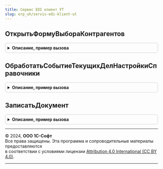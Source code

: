 ```yaml
---
title: Сервис EDI клиент УТ
slug: erp_uh/servis-edi-klient-ut
---
```



## ОткрытьФормуВыбораКонтрагентов
<details style="margin: 1em 0; padding: 0.5em; border: 1px solid #ccc; border-radius: 6px;">

<summary style="font-weight: bold; cursor: pointer;">Описание, пример вызова</summary>

```bsl

// См. СервисEDIКлиентПереопределяемый.ОткрытьФормуВыбораКонтрагентов
//
Процедура ОткрытьФормуВыбораКонтрагентов(Форма, ПараметрыОткрытия, ОписаниеОповещения) Экспорт
```

Пример вызова
```bsl
СервисEDIКлиентУТ.ОткрытьФормуВыбораКонтрагентов(Форма, ПараметрыОткрытия, ОписаниеОповещения) 
```
</details>

## ОбработатьСобытиеТекущихДелНастройкиСправочники
<details style="margin: 1em 0; padding: 0.5em; border: 1px solid #ccc; border-radius: 6px;">

<summary style="font-weight: bold; cursor: pointer;">Описание, пример вызова</summary>

```bsl

// См. СервисEDIКлиентПереопределяемый.ОбработатьСобытиеТекущихДелНастройкиСправочники
//
Процедура ОбработатьСобытиеТекущихДелНастройкиСправочники(Форма, НавигационнаяСсылкаФорматированнойСтроки, СтандартнаяОбработка) Экспорт
```

Пример вызова
```bsl
СервисEDIКлиентУТ.ОбработатьСобытиеТекущихДелНастройкиСправочники(Форма, НавигационнаяСсылкаФорматированнойСтроки, СтандартнаяОбработка) 
```
</details>

## ЗаписатьДокумент
<details style="margin: 1em 0; padding: 0.5em; border: 1px solid #ccc; border-radius: 6px;">

<summary style="font-weight: bold; cursor: pointer;">Описание, пример вызова</summary>

```bsl

// См. СервисEDIКлиентПереопределяемый.ЗаписатьДокумент
//
Процедура ЗаписатьДокумент(ФормаДокумента, ОписаниеОповещения) Экспорт
```

Пример вызова
```bsl
СервисEDIКлиентУТ.ЗаписатьДокумент(ФормаДокумента, ОписаниеОповещения) 
```
</details>

---

© 2024, **ООО 1С-Софт**  
Все права защищены. Эта программа и сопроводительные материалы предоставляются  
в соответствии с условиями лицензии [Attribution 4.0 International (CC BY 4.0)](https://creativecommons.org/licenses/by/4.0/legalcode).

---
